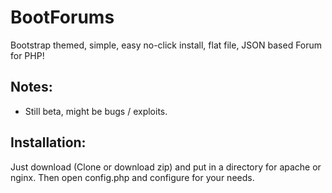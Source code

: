 # BootForums
Bootstrap themed, simple, easy no-click install, flat file, JSON based Forum for PHP!

## Notes:
- Still beta, might be bugs / exploits.

## Installation:
Just download (Clone or download zip) and put in a directory for apache or nginx. Then open config.php and configure for your needs.




